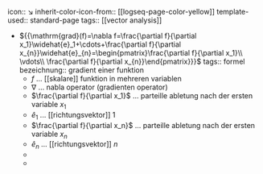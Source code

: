 icon:: ↘
inherit-color-icon-from:: [[logseq-page-color-yellow]]
template-used:: standard-page
tags:: [[vector analysis]]

- ${{\mathrm{grad}(f)=\nabla f=\frac{\partial f}{\partial x_1}\widehat{e}_1+\cdots+\frac{\partial f}{\partial x_{n}}\widehat{e}_{n}=\begin{pmatrix}\frac{\partial f}{\partial x_1}\\ \vdots\\ \frac{\partial f}{\partial x_{n}}\end{pmatrix}}}$
  tags:: formel
  bezeichnung:: gradient einer funktion
	- $f$ ... [[skalare]] funktion in mehreren  variablen
	- $\nabla$ ... nabla operator (gradienten operator)
	- $\frac{\partial f}{\partial x_1}$ ... parteille abletung nach der ersten variable $x_1$
	- $\widehat{e}_1$ ... [[richtungsvektor]]  $1$
	- $\frac{\partial f}{\partial x_n}$ ... parteille abletung nach der ersten variable $x_n$
	- $\widehat{e}_n$ ... [[richtungsvektor]]  $n$
	-
	-